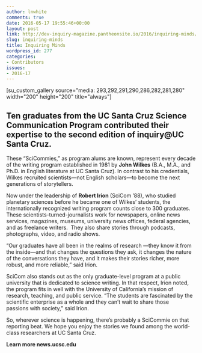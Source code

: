 ```yaml
---
author: lnwhite
comments: true
date: 2016-05-17 19:55:46+00:00
layout: post
link: http://dev-inquiry-magazine.pantheonsite.io/2016/inquiring-minds/
slug: inquiring-minds
title: Inquiring Minds
wordpress_id: 277
categories:
- Contributors
issues:
- 2016-17
---
```


[su_custom_gallery source="media: 293,292,291,290,286,282,281,280" width="200" height="200" title="always"]


## Ten graduates from the UC Santa Cruz Science Communication Program contributed their expertise to the second edition of inquiry@UC Santa Cruz.




These “SciCommies,” as program alums are known, represent every decade of the writing program established in 1981 by **John Wilkes** (B.A., M.A., and Ph.D. in English literature at UC Santa Cruz). In contrast
to his credentials, Wilkes recruited scientists—not English scholars—to become the next generations of storytellers.




Now under the leadership of **Robert Irion** (SciCom ’88), who studied planetary sciences before he became one of Wilkes’ students, the internationally recognized writing program counts close to 300 graduates. These scientists-turned-journalists work for newspapers, online news services, magazines, museums, university news offices, federal agencies, and as freelance writers.  They also share stories through podcasts, photographs, video, and radio shows.




“Our graduates have all been in the realms of research —they know it from the inside—and that changes the questions they ask, it changes the nature of the conversations they have, and it makes their stories richer, more robust, and more reliable,” said Irion.




SciCom also stands out as the only graduate-level program at a public university that is dedicated to science writing. In that respect, Irion noted, the program fits in well with the University of California’s mission of research, teaching, and public service. “The students are fascinated by the scientific enterprise as a whole and they can’t wait to share those passions with society,” said Irion.




So, wherever science is happening, there’s probably a SciCommie on that reporting beat. We hope you enjoy the stories we found among the world-class researchers at UC Santa Cruz.




**Learn more news.ucsc.edu**
